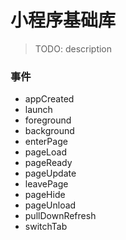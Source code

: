 # 小程序基础库
> TODO: description



### 事件
- appCreated
- launch
- foreground
- background
- enterPage
- pageLoad
- pageReady
- pageUpdate
- leavePage
- pageHide
- pageUnload
- pullDownRefresh
- switchTab
